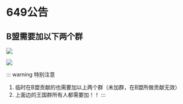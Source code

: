 # 649公告
## B盟需要加以下两个群

![](https://typro-zh.oss-cn-shanghai.aliyuncs.com/imgs/5d982f21e5312ebcbd0fe022ef4d4c1.jpg)

![](https://typro-zh.oss-cn-shanghai.aliyuncs.com/imgs/738b1c28e72c36f13beaec1e52e54a0.jpg)

::: warning 特别注意
1. 临时在B盟贡献的也需要加以上两个群（未加群，在B盟所做贡献无效）
2. 上面边的王国群所有人都需要加！！
:::

